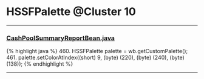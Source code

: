 # HSSFPalette @Cluster 10

***

### [CashPoolSummaryReportBean.java](https://searchcode.com/codesearch/view/99946782/)
{% highlight java %}
460. HSSFPalette palette = wb.getCustomPalette();
461. palette.setColorAtIndex((short) 9, (byte) (220), (byte) (240), (byte) (138));
{% endhighlight %}

***

